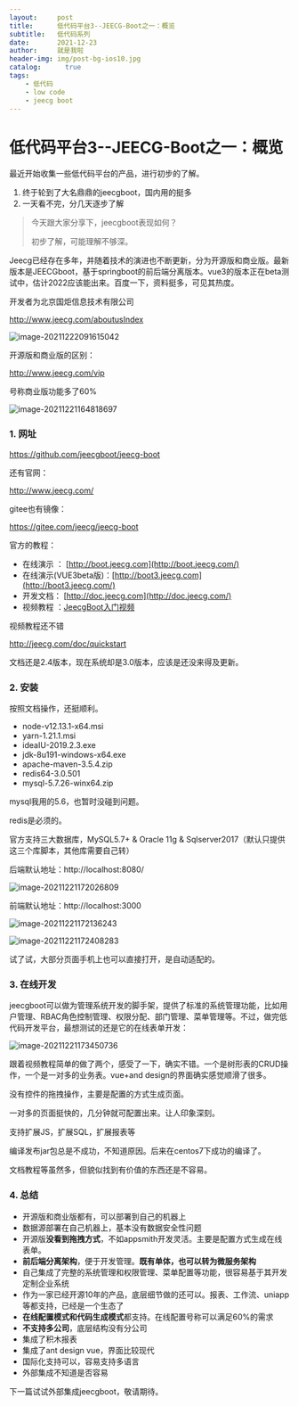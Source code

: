 ```yaml
---
layout:     post
title:      低代码平台3--JEECG-Boot之一：概览
subtitle:   低代码系列
date:       2021-12-23
author:     就是我啦
header-img: img/post-bg-ios10.jpg
catalog: 	  true
tags:
    - 低代码    
    - low code        
    - jeecg boot   
---
```


# 低代码平台3--JEECG-Boot之一：概览

最近开始收集一些低代码平台的产品，进行初步的了解。

1. 终于轮到了大名鼎鼎的jeecgboot，国内用的挺多
2. 一天看不完，分几天逐步了解



> 今天跟大家分享下，jeecgboot表现如何？
>
> 初步了解，可能理解不够深。



Jeecg已经存在多年，并随着技术的演进也不断更新，分为开源版和商业版。最新版本是JEECGboot，基于springboot的前后端分离版本。vue3的版本正在beta测试中，估计2022应该能出来。百度一下，资料挺多，可见其热度。

开发者为北京国炬信息技术有限公司

http://www.jeecg.com/aboutusIndex

![image-20211222091615042](https://gitee.com/shenyao/sohossl/raw/master/images/image-20211222091615042.png)



开源版和商业版的区别：

http://www.jeecg.com/vip

号称商业版功能多了60%

![image-20211221164818697](https://gitee.com/shenyao/sohossl/raw/master/images/image-20211221164818697.png)

### 1. 网址

https://github.com/jeecgboot/jeecg-boot

还有官网：

http://www.jeecg.com/

gitee也有镜像：

https://gitee.com/jeecg/jeecg-boot

官方的教程：

- 在线演示 ： [http://boot.jeecg.com](http://boot.jeecg.com/)
- 在线演示(VUE3beta版)：[http://boot3.jeecg.com](http://boot3.jeecg.com/)
- 开发文档： [http://doc.jeecg.com](http://doc.jeecg.com/)
- 视频教程 ：[JeecgBoot入门视频](http://www.jeecg.com/doc/video)

视频教程还不错

http://jeecg.com/doc/quickstart

文档还是2.4版本，现在系统却是3.0版本，应该是还没来得及更新。

### 2. 安装

按照文档操作，还挺顺利。

- node-v12.13.1-x64.msi
- yarn-1.21.1.msi
- ideaIU-2019.2.3.exe
- jdk-8u191-windows-x64.exe
- apache-maven-3.5.4.zip
- redis64-3.0.501
- mysql-5.7.26-winx64.zip

mysql我用的5.6，也暂时没碰到问题。

redis是必须的。

官方支持三大数据库，MySQL5.7+ & Oracle 11g & Sqlserver2017（默认只提供这三个库脚本，其他库需要自己转）

后端默认地址：http://localhost:8080/

![image-20211221172026809](https://gitee.com/shenyao/sohossl/raw/master/images/image-20211221172026809.png)



前端默认地址：http://localhost:3000

![image-20211221172136243](https://gitee.com/shenyao/sohossl/raw/master/images/image-20211221172136243.png)



![image-20211221172408283](https://gitee.com/shenyao/sohossl/raw/master/images/image-20211221172408283.png)

试了试，大部分页面手机上也可以直接打开，是自动适配的。



### 3. 在线开发

jeecgboot可以做为管理系统开发的脚手架，提供了标准的系统管理功能，比如用户管理、RBAC角色控制管理、权限分配、部门管理、菜单管理等。不过，做完低代码开发平台，最想测试的还是它的在线表单开发：

![image-20211221173450736](https://gitee.com/shenyao/sohossl/raw/master/images/image-20211221173450736.png)



跟着视频教程简单的做了两个，感受了一下，确实不错。一个是树形表的CRUD操作，一个是一对多的业务表。vue+and design的界面确实感觉顺滑了很多。

没有控件的拖拽操作，主要是配置的方式生成页面。

一对多的页面挺快的，几分钟就可配置出来。让人印象深刻。

支持扩展JS，扩展SQL，扩展报表等

编译发布jar包总是不成功，不知道原因。后来在centos7下成功的编译了。

文档教程等虽然多，但貌似找到有价值的东西还是不容易。



### 4. 总结

- 开源版和商业版都有，可以部署到自己的机器上
- 数据源部署在自己机器上，基本没有数据安全性问题
- 开源版**没看到拖拽方式**，不如appsmith开发灵活。主要是配置方式生成在线表单。
- **前后端分离架构**，便于开发管理。**既有单体，也可以转为微服务架构**
- 自己集成了完整的系统管理和权限管理、菜单配置等功能，很容易基于其开发定制企业系统
- 作为一家已经开源10年的产品，底层细节做的还可以。报表、工作流、uniapp等都支持，已经是一个生态了
- **在线配置模式和代码生成模式**都支持。在线配置号称可以满足60%的需求
- **不支持多公司**，底层结构没有分公司
- 集成了积木报表
- 集成了ant design vue，界面比较现代
- 国际化支持可以，容易支持多语言
- 外部集成不知道是否容易



下一篇试试外部集成jeecgboot，敬请期待。
